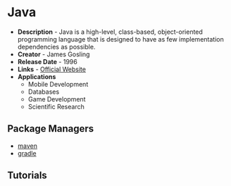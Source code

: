 # Java
- **Description** - Java is a high-level, class-based, object-oriented programming language that is designed to have as few implementation dependencies as possible.
- **Creator** - James Gosling
- **Release Date** - 1996
- **Links** - [Official Website](https://www.java.com/en/)
- **Applications**
  * Mobile Development
  * Databases
  * Game Development
  * Scientific Research
  
## Package Managers
* [maven](https://search.maven.org/)
* [gradle](https://plugins.gradle.org/)

## Tutorials